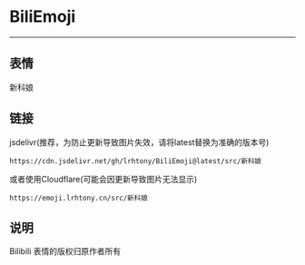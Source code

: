 # BiliEmoji
---
## 表情
新科娘
## 链接
jsdelivr(推荐，为防止更新导致图片失效，请将latest替换为准确的版本号)
```
https://cdn.jsdelivr.net/gh/lrhtony/BiliEmoji@latest/src/新科娘
```
或者使用Cloudflare(可能会因更新导致图片无法显示)
```
https://emoji.lrhtony.cn/src/新科娘
```
## 说明
Bilibili 表情的版权归原作者所有
